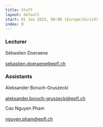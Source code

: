 ```yaml
---
title: Staff
layout: default
start: 01 Jan 2023, 00:00 (Europe/Zurich)
index: 0
---
```


### Lecturer

Sébastien Doeraene<br/>
<br/>
<sebastien.doeraene@epfl.ch><br/>

### Assistants



Aleksander Boruch-Gruszecki<br/>
<br/>
<aleksander.boruch-gruszecki@epfl.ch><br/>
<!-- *Office hours*: <br/>
*Responsibilities*: <br/> -->



Cao Nguyen Pham<br/>
<br/>
<nguyen.pham@epfl.ch><br/>
<!-- *Office hours*: <br/>
*Responsibilities*: <br/> -->

